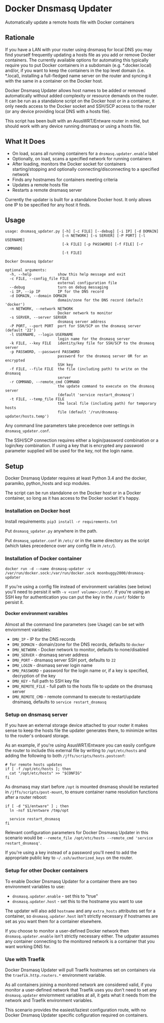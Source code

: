 # Docker Dnsmasq Updater
Automatically update a remote hosts file with Docker containers

## Rationale

If you have a LAN with your router using dnsmasq for local DNS you may find yourself frequently updating a hosts file as you add or remove Docker containers. The currently available options for automating this typically require you to put Docker containers in a subdomain (e.g. *.docker.local) and/or, if you want to keep the containers in the top level domain (i.e. *.local), installing a full-fledged name server on the router and syncing it with the same in a container on the Docker host.

Docker Dnsmasq Updater allows host names to be added or removed automatically without added complexity or resource demands on the router. It can be run as a standalone script on the Docker host or in a container, it only needs access to the Docker socket and SSH/SCP access to the router (or any device providing local DNS with a hosts file).

This script has been built with an AsusWRT/Entware router in mind, but should work with any device running dnsmasq or using a hosts file.

## What It Does

- On load, scans all running containers for a `dnsmasq.updater.enable` label
- Optionally, on load, scans a specified network for running containers
- After loading, monitors the Docker socket for containers starting/stopping and optionally connecting/disconnecting to a specified network
- Finds any hostnames for containers meeting criteria
- Updates a remote hosts file
- Restarts a remote dnsmasq server

Currently the updater is built for a standalone Docker host. It only allows one IP to be specified for any host it finds.

## Usage

```
usage: dnsmasq_updater.py [-h] [-c FILE] [--debug] [-i IP] [-d DOMAIN]
                          [-n NETWORK] [-s SERVER] [-P PORT] [-l USERNAME]
                          [-k FILE] [-p PASSWORD] [-f FILE] [-r COMMAND]
                          [-t FILE]

Docker Dnsmasq Updater

optional arguments:
  -h, --help            show this help message and exit
  -c FILE, --config_file FILE
                        external configuration file
  --debug               turn on debug messaging
  -i IP, --ip IP        IP for the DNS record
  -d DOMAIN, --domain DOMAIN
                        domain/zone for the DNS record (default 'docker')
  -n NETWORK, --network NETWORK
                        Docker network to monitor
  -s SERVER, --server SERVER
                        dnsmasq server address
  -P PORT, --port PORT  port for SSH/SCP on the dnsmasq server (default '22')
  -l USERNAME, --login USERNAME
                        login name for the dnsmasq server
  -k FILE, --key FILE   identity/key file for SSH/SCP to the dnsmasq server
  -p PASSWORD, --password PASSWORD
                        password for the dnsmasq server OR for an encrypted
                        SSH key
  -f FILE, --file FILE  the file (including path) to write on the dnsmasq
                        server
  -r COMMAND, --remote_cmd COMMAND
                        the update command to execute on the dnsmasq server
                        (default 'service restart_dnsmasq')
  -t FILE, --temp_file FILE
                        the local file (including path) for temporary hosts
                        file (default '/run/dnsmasq-updater/hosts.temp')
```

Any command line parameters take precedence over settings in `dnsmasq_updater.conf`.

The SSH/SCP connection requires either a login/password combination or a login/key combination. If using a key that is encrypted any password parameter supplied will be used for the key, not the login name.

## Setup

Docker Dnsmasq Updater requires at least Python 3.4 and the docker, paramiko, python_hosts and scp modules.

The script can be run standalone on the Docker host or in a Docker container, so long as it has access to the Docker socket it's happy.

### Installation on Docker host

Install requirements: `pip3 install -r requirements.txt`

Put `dnsmasq_updater.py` anywhere in the path.

Put `dnsmasq_updater.conf` in `/etc/` or in the same directory as the script (which takes precedence over any config file in `/etc/`).

### Installation of Docker container

```
docker run -d --name dnsmasq-updater -v /var/run/docker.sock:/var/run/docker.sock moonbuggy2000/dnsmasq-updater
```

If you're using a config file instead of environment variables (see below) you'll need to persist it with `-v <conf volume>:/conf/`. If you're using an SSH key for authentication you can put the key in the `/conf/` folder to persist it.

#### Docker environment varaibles

Almost all the command line parameters (see Usage) can be set with enviornment variables:

* `DMU_IP`          - IP for the DNS records
* `DMU_DOMAIN`      - domain/zone for the DNS records, defaults to `docker`
* `DMU_NETWORK`     - Docker network to monitor, defaults to none/disabled
* `DMU_SERVER`      - dnsmasq server address
* `DMU_PORT`        - dnsmasq server SSH port, defaults to `22`
* `DMU_LOGIN`       - dnsmasq server login name
* `DMU_PASSWORD`    - password for the login name or, if a key is specified, decryption of the key
* `DMU_KEY`         - full path to SSH key file
* `DMU_REMOTE_FILE` - full path to the hosts file to update on the dnsmasq server
* `DMU_REMOTE_CMD`  - remote command to execute to restart/update dnsmasq, defaults to `service restart_dnsmasq`

### Setup on dnsmasq server

If you have an external storage device attached to your router it makes sense to keep the hosts file the updater generates there, to minimize writes to the router's onboard storage.

As an example, if you're using AsusWRT/Entware you can easily configure the router to include this external file by writing to `/opt/etc/hosts` and adding the following to both `/jffs/scripts/hosts.postconf`:

```
# for remote hosts updates
if [ -f /opt/etc/hosts ]; then
  cat "/opt/etc/hosts" >> "$CONFIG"
fi
```

As dnsmasq may start before `/opt` is mounted dnsmasq should be restarted in `/jffs/scripts/post-mount`, to ensure container name resolution functions after a router reboot:

```
if [ -d "$1/entware" ] ; then
  ln -nsf $1/entware /tmp/opt

  service restart_dnsmasq
fi
```

Relevant configuration parameters for Docker Dnsmasq Updater in this scenario would be `--remote_file /opt/etc/hosts --remote_cmd 'service restart_dnsmasq'`.

If you're using a key instead of a password you'll need to add the appropriate public key to `~/.ssh/authorized_keys` on the router.

### Setup for other Docker containers

To enable Docker Dnsmasq Updater for a container there are two environment variables to use:

* `dnsmasq.updater.enable` - set this to "true"
* `dnsmasq.updater.host`   - set this to the hostname you want to use

The updater will also add `hostname` and any `extra_hosts` attributes set for a container, so `dnsmasq.updater.host` isn't strictly necessary if hostnames are set as you want them for a container elsewhere.

If you choose to monitor a user-defined Docker network then `dnsmasq.updater.enable` isn't strictly necessary either. The udpater assumes any container connecting to the monitored network is a container that you want working DNS for.

### Use with Traefik

Docker Dnsmasq Updater will pull Traefik hostnames set on containers via the `traefik.http.routers.*` environment variable. 

As all containers joining a monitored network are considered valid, if you monitor a user-defined network that Traefik uses you don't need to set any `dnsmasq.updater` enviornment variables at all, it gets what it needs from the network and Traefik environment variables.

This scenario provides the easiest/laziest configuration route, with no Docker Dnsmasq Updater specific cofiguration required on containers.
